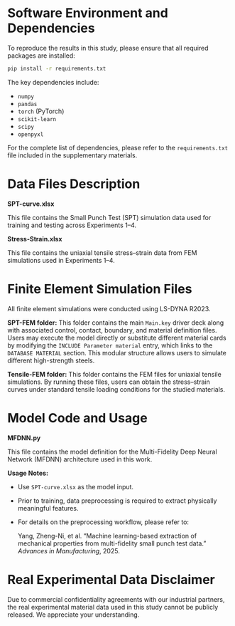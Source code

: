 # Software Environment and Dependencies

To reproduce the results in this study, please ensure that all required packages are installed:

```bash
pip install -r requirements.txt
```

The key dependencies include:

  * `numpy`
  * `pandas`
  * `torch` (PyTorch)
  * `scikit-learn`
  * `scipy`
  * `openpyxl`

For the complete list of dependencies, please refer to the `requirements.txt` file included in the supplementary materials.

# Data Files Description

**SPT-curve.xlsx**

This file contains the Small Punch Test (SPT) simulation data used for training and testing across Experiments 1–4.

**Stress-Strain.xlsx**

This file contains the uniaxial tensile stress–strain data from FEM simulations used in Experiments 1–4.

# Finite Element Simulation Files

All finite element simulations were conducted using LS-DYNA R2023.

**SPT-FEM folder:** This folder contains the main `Main.key` driver deck along with associated control, contact, boundary, and material definition files. Users may execute the model directly or substitute different material cards by modifying the `INCLUDE Parameter material` entry, which links to the `DATABASE MATERIAL` section. This modular structure allows users to simulate different high-strength steels.

**Tensile-FEM folder:** This folder contains the FEM files for uniaxial tensile simulations. By running these files, users can obtain the stress–strain curves under standard tensile loading conditions for the studied materials.

# Model Code and Usage

**MFDNN.py**

This file contains the model definition for the Multi-Fidelity Deep Neural Network (MFDNN) architecture used in this work.

**Usage Notes:**

  * Use `SPT-curve.xlsx` as the model input.

  * Prior to training, data preprocessing is required to extract physically meaningful features.

  * For details on the preprocessing workflow, please refer to:

    Yang, Zheng-Ni, et al. “Machine learning-based extraction of mechanical properties from multi-fidelity small punch test data.” *Advances in Manufacturing*, 2025.

# Real Experimental Data Disclaimer

Due to commercial confidentiality agreements with our industrial partners, the real experimental material data used in this study cannot be publicly released. We appreciate your understanding.
